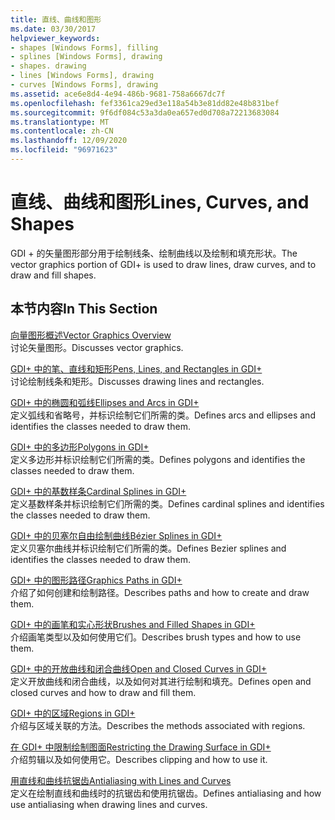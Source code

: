 ```yaml
---
title: 直线、曲线和图形
ms.date: 03/30/2017
helpviewer_keywords:
- shapes [Windows Forms], filling
- splines [Windows Forms], drawing
- shapes. drawing
- lines [Windows Forms], drawing
- curves [Windows Forms], drawing
ms.assetid: ace6e8d4-4e94-486b-9681-758a6667dc7f
ms.openlocfilehash: fef3361ca29ed3e118a54b3e81dd82e48b831bef
ms.sourcegitcommit: 9f6df084c53a3da0ea657ed0d708a72213683084
ms.translationtype: MT
ms.contentlocale: zh-CN
ms.lasthandoff: 12/09/2020
ms.locfileid: "96971623"
---
```

# <a name="lines-curves-and-shapes"></a><span data-ttu-id="823f6-102">直线、曲线和图形</span><span class="sxs-lookup"><span data-stu-id="823f6-102">Lines, Curves, and Shapes</span></span>
<span data-ttu-id="823f6-103">GDI + 的矢量图形部分用于绘制线条、绘制曲线以及绘制和填充形状。</span><span class="sxs-lookup"><span data-stu-id="823f6-103">The vector graphics portion of GDI+ is used to draw lines, draw curves, and to draw and fill shapes.</span></span>  
  
## <a name="in-this-section"></a><span data-ttu-id="823f6-104">本节内容</span><span class="sxs-lookup"><span data-stu-id="823f6-104">In This Section</span></span>  
 [<span data-ttu-id="823f6-105">向量图形概述</span><span class="sxs-lookup"><span data-stu-id="823f6-105">Vector Graphics Overview</span></span>](vector-graphics-overview.md)  
 <span data-ttu-id="823f6-106">讨论矢量图形。</span><span class="sxs-lookup"><span data-stu-id="823f6-106">Discusses vector graphics.</span></span>  
  
 [<span data-ttu-id="823f6-107">GDI+ 中的笔、直线和矩形</span><span class="sxs-lookup"><span data-stu-id="823f6-107">Pens, Lines, and Rectangles in GDI+</span></span>](pens-lines-and-rectangles-in-gdi.md)  
 <span data-ttu-id="823f6-108">讨论绘制线条和矩形。</span><span class="sxs-lookup"><span data-stu-id="823f6-108">Discusses drawing lines and rectangles.</span></span>  
  
 [<span data-ttu-id="823f6-109">GDI+ 中的椭圆和弧线</span><span class="sxs-lookup"><span data-stu-id="823f6-109">Ellipses and Arcs in GDI+</span></span>](ellipses-and-arcs-in-gdi.md)  
 <span data-ttu-id="823f6-110">定义弧线和省略号，并标识绘制它们所需的类。</span><span class="sxs-lookup"><span data-stu-id="823f6-110">Defines arcs and ellipses and identifies the classes needed to draw them.</span></span>  
  
 [<span data-ttu-id="823f6-111">GDI+ 中的多边形</span><span class="sxs-lookup"><span data-stu-id="823f6-111">Polygons in GDI+</span></span>](polygons-in-gdi.md)  
 <span data-ttu-id="823f6-112">定义多边形并标识绘制它们所需的类。</span><span class="sxs-lookup"><span data-stu-id="823f6-112">Defines polygons and identifies the classes needed to draw them.</span></span>  
  
 [<span data-ttu-id="823f6-113">GDI+ 中的基数样条</span><span class="sxs-lookup"><span data-stu-id="823f6-113">Cardinal Splines in GDI+</span></span>](cardinal-splines-in-gdi.md)  
 <span data-ttu-id="823f6-114">定义基数样条并标识绘制它们所需的类。</span><span class="sxs-lookup"><span data-stu-id="823f6-114">Defines cardinal splines and identifies the classes needed to draw them.</span></span>  
  
 [<span data-ttu-id="823f6-115">GDI+ 中的贝塞尔自由绘制曲线</span><span class="sxs-lookup"><span data-stu-id="823f6-115">Bézier Splines in GDI+</span></span>](bezier-splines-in-gdi.md)  
 <span data-ttu-id="823f6-116">定义贝塞尔曲线并标识绘制它们所需的类。</span><span class="sxs-lookup"><span data-stu-id="823f6-116">Defines Bezier splines and identifies the classes needed to draw them.</span></span>  
  
 [<span data-ttu-id="823f6-117">GDI+ 中的图形路径</span><span class="sxs-lookup"><span data-stu-id="823f6-117">Graphics Paths in GDI+</span></span>](graphics-paths-in-gdi.md)  
 <span data-ttu-id="823f6-118">介绍了如何创建和绘制路径。</span><span class="sxs-lookup"><span data-stu-id="823f6-118">Describes paths and how to create and draw them.</span></span>  
  
 [<span data-ttu-id="823f6-119">GDI+ 中的画笔和实心形状</span><span class="sxs-lookup"><span data-stu-id="823f6-119">Brushes and Filled Shapes in GDI+</span></span>](brushes-and-filled-shapes-in-gdi.md)  
 <span data-ttu-id="823f6-120">介绍画笔类型以及如何使用它们。</span><span class="sxs-lookup"><span data-stu-id="823f6-120">Describes brush types and how to use them.</span></span>  
  
 [<span data-ttu-id="823f6-121">GDI+ 中的开放曲线和闭合曲线</span><span class="sxs-lookup"><span data-stu-id="823f6-121">Open and Closed Curves in GDI+</span></span>](open-and-closed-curves-in-gdi.md)  
 <span data-ttu-id="823f6-122">定义开放曲线和闭合曲线，以及如何对其进行绘制和填充。</span><span class="sxs-lookup"><span data-stu-id="823f6-122">Defines open and closed curves and how to draw and fill them.</span></span>  
  
 [<span data-ttu-id="823f6-123">GDI+ 中的区域</span><span class="sxs-lookup"><span data-stu-id="823f6-123">Regions in GDI+</span></span>](regions-in-gdi.md)  
 <span data-ttu-id="823f6-124">介绍与区域关联的方法。</span><span class="sxs-lookup"><span data-stu-id="823f6-124">Describes the methods associated with regions.</span></span>  
  
 [<span data-ttu-id="823f6-125">在 GDI+ 中限制绘制图面</span><span class="sxs-lookup"><span data-stu-id="823f6-125">Restricting the Drawing Surface in GDI+</span></span>](restricting-the-drawing-surface-in-gdi.md)  
 <span data-ttu-id="823f6-126">介绍剪辑以及如何使用它。</span><span class="sxs-lookup"><span data-stu-id="823f6-126">Describes clipping and how to use it.</span></span>  
  
 [<span data-ttu-id="823f6-127">用直线和曲线抗锯齿</span><span class="sxs-lookup"><span data-stu-id="823f6-127">Antialiasing with Lines and Curves</span></span>](antialiasing-with-lines-and-curves.md)  
 <span data-ttu-id="823f6-128">定义在绘制直线和曲线时的抗锯齿和使用抗锯齿。</span><span class="sxs-lookup"><span data-stu-id="823f6-128">Defines antialiasing and how use antialiasing when drawing lines and curves.</span></span>
